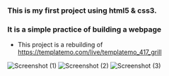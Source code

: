 
### This is my first project using html5 & css3.
### It is a simple practice of building a webpage
- This project is a rebuilding of https://templatemo.com/live/templatemo_417_grill

![Screenshot (1)](https://github.com/ariajafari369/Cafe-Website-Frontend/assets/157210303/81edcabc-3449-4855-b370-0163c1a5313d)
![Screenshot (2)](https://github.com/ariajafari369/Cafe-Website-Frontend/assets/157210303/78d28e9e-b0a8-44a7-bb51-38e8c2c8e464)
![Screenshot (3)](https://github.com/ariajafari369/Cafe-Website-Frontend/assets/157210303/1d7b2d12-6a4d-4f28-8263-5b3872293b1f)


